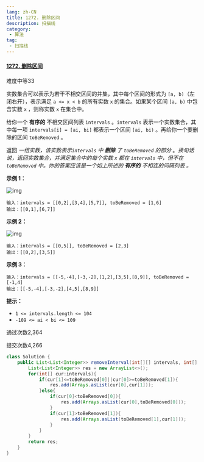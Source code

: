 ```yaml
---
lang: zh-CN
title: 1272. 删除区间
description: 扫描线
category: 
 - 算法
tag:
 - 扫描线
---
```


#### [1272. 删除区间](https://leetcode.cn/problems/remove-interval/)

难度中等33

实数集合可以表示为若干不相交区间的并集，其中每个区间的形式为 `[a, b)`（左闭右开），表示满足 `a <= x < b` 的所有实数 `x` 的集合。如果某个区间 `[a, b)` 中包含实数 `x` ，则称实数 `x` 在集合中。

给你一个 **有序的** 不相交区间列表 `intervals` 。`intervals` 表示一个实数集合，其中每一项 `intervals[i] = [ai, bi]` 都表示一个区间 `[ai, bi)` 。再给你一个要删除的区间 `toBeRemoved` 。

返回 *一组实数，该实数表示`intervals` 中 **删除** 了 `toBeRemoved` 的部分* 。*换句话说，返回实数集合，并满足集合中的每个实数 `x` 都在 `intervals` 中，但不在 `toBeRemoved` 中。你的答案应该是一个如上所述的 **有序的** 不相连的间隔列表 。*

 

 

**示例 1：**

![img](https://assets.leetcode.com/uploads/2020/12/24/removeintervalex1.png)

```
输入：intervals = [[0,2],[3,4],[5,7]], toBeRemoved = [1,6]
输出：[[0,1],[6,7]]
```

**示例 2：**

![img](https://assets.leetcode.com/uploads/2020/12/24/removeintervalex2.png)

```
输入：intervals = [[0,5]], toBeRemoved = [2,3]
输出：[[0,2],[3,5]]
```

**示例 3：**

```
输入：intervals = [[-5,-4],[-3,-2],[1,2],[3,5],[8,9]], toBeRemoved = [-1,4]
输出：[[-5,-4],[-3,-2],[4,5],[8,9]]
```

 

**提示：**

- `1 <= intervals.length <= 104`
- `-109 <= ai < bi <= 109`

通过次数2,364

提交次数4,266

```java
class Solution {
    public List<List<Integer>> removeInterval(int[][] intervals, int[] toBeRemoved) {
        List<List<Integer>> res = new ArrayList<>();
        for(int[] cur:intervals){
            if(cur[1]<=toBeRemoved[0]||cur[0]>=toBeRemoved[1]){
                res.add(Arrays.asList(cur[0],cur[1]));
            }else{
                if(cur[0]<toBeRemoved[0]){
                    res.add(Arrays.asList(cur[0],toBeRemoved[0]));
                }
                if(cur[1]>toBeRemoved[1]){
                    res.add(Arrays.asList(toBeRemoved[1],cur[1]));
                }
            }
        }
        return res;
    }
}
```

